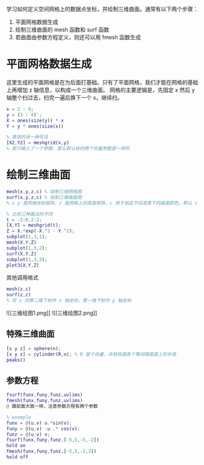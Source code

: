 学习如何定义空间网格上的数据点坐标，并绘制三维曲面。通常有以下两个步骤：
1. 平面网格数据生成
2. 绘制三维曲面的 mesh 函数和 surf 函数
3. 若曲面由参数方程定义，则还可以用 fmesh 函数生成
# 平面网格数据生成
这里生成的平面网格是在为后面打基础。只有了平面网格，我们才能在网格的基础上再增加 z 轴信息，以构成一个三维曲面。
网格的主要逻辑是，先固定 x 然后 y 轴整个扫过去，扫完一遍后换下一个 x，继续扫。
```matlab
x = 2 : 6; 
y = (3 : 8)';
X = ones(size(y)) * x
Y = y * ones(size(x))

% 等效的另一种写法
[X2,Y2] = meshgrid(x,y)
% 若只输入了一个参数，那么默认给的两个向量参数是一样的
```
# 绘制三维曲面
```matlab
mesh(x,y,z,c) % 绘制三维网格图
surf(x,y,z,c) % 绘制三维曲面图
% x y 是网格坐标矩阵，z 是网格上的高度矩阵，c 用于指定不同高度下的曲面颜色，默认 c = z 也就是正比于曲面高度

% 比较三种画法的不同
t = -2:0.2:2;
[X,Y] = meshgrid(t);
Z = X.*exp(-X.^2 - Y.^2);
subplot(1,3,1);
mesh(X,Y,Z)
subplot(1,3,2);
surf(X,Y,Z)
subplot(1,3,3);
plot3(X,Y,Z)
```
其他调用格式
```matlab
mesh(z,c)
surf(z,c)
% 将 z 的第二维下标作 x 轴坐标，第一维下标作 y 轴坐标
```
![[三维绘图1.png]]
![[三维绘图2.png]]
## 特殊三维曲面
```matlab
[x y z] = sphere(n);
[x y z] = cylinder(R,n); % R 是个向量，存放柱面各个等间隔高度上的半径 
peaks()
```
## 参数方程
```matlab
fsurf(funx,funy,funz,uvlims)
fmesh(funx,funy,funz,uvlims)
@ 跟前面大致一样，注意参数方程有两个参数

% exemple
funx = @(u,v) u.*sin(v);
funy = @(u,v) -u .* cos(v);
funz = @(u,v) v;
fsurf(funx,funy,funz,[-5,5,-5,-2])
hold on
fmesh(funx,funy,funz,[-5,5,-2,2])
hold off
```